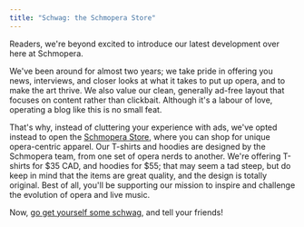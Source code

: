 ```yaml
---
title: "Schwag: the Schmopera Store"
---
```


Readers, we're beyond excited to introduce our latest development over here at Schmopera.

We've been around for almost two years; we take pride in offering you news, interviews, and closer looks at what it takes to put up opera, and to make the art thrive. We also value our clean, generally ad-free layout that focuses on content rather than clickbait.  Although it's a labour of love, operating a blog like this is no small feat. 

That's why, instead of cluttering your experience with ads, we've opted instead to open the [Schmopera Store](https://www.facebook.com/pg/schmopera/shop/), where you can shop for unique opera-centric apparel. Our T-shirts and hoodies are designed by the Schmopera team, from one set of opera nerds to another. We're offering T-shirts for $35 CAD, and hoodies for $55; that may seem a tad steep, but do keep in mind that the items are great quality, and the design is totally original. Best of all, you'll be supporting our mission to inspire and challenge the evolution of opera and live music. 

Now, [go get yourself some schwag](https://www.facebook.com/pg/schmopera/shop/), and tell your friends!
